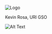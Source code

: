 ![Logo](http://i.imgur.com/YHh4pry.jpg)

Kevin Rosa, URI GSO


![Alt Text](http://i.imgur.com/KHz17GD.gif)

